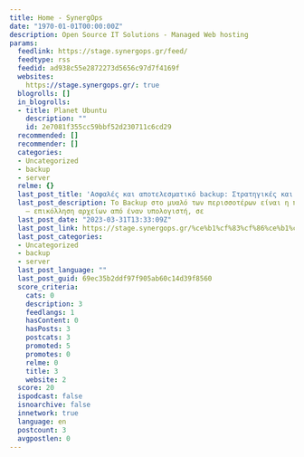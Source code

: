 ```yaml
---
title: Home - SynergOps
date: "1970-01-01T00:00:00Z"
description: Open Source IT Solutions - Managed Web hosting
params:
  feedlink: https://stage.synergops.gr/feed/
  feedtype: rss
  feedid: ad938c55e2872273d5656c97d7f4169f
  websites:
    https://stage.synergops.gr/: true
  blogrolls: []
  in_blogrolls:
  - title: Planet Ubuntu
    description: ""
    id: 2e7081f355cc59bbf52d230711c6cd29
  recommended: []
  recommender: []
  categories:
  - Uncategorized
  - backup
  - server
  relme: {}
  last_post_title: 'Ασφαλές και αποτελεσματικό backup: Στρατηγικές και βέλτιστες πρακτικές'
  last_post_description: Το Backup στο μυαλό των περισσοτέρων είναι η περιοδική αντιγραφή
    – επικόλληση αρχείων από έναν υπολογιστή, σε
  last_post_date: "2023-03-31T13:33:09Z"
  last_post_link: https://stage.synergops.gr/%ce%b1%cf%83%cf%86%ce%b1%ce%bb%ce%ad%cf%82-%ce%ba%ce%b1%ce%b9-%ce%b1%cf%80%ce%bf%cf%84%ce%b5%ce%bb%ce%b5%cf%83%ce%bc%ce%b1%cf%84%ce%b9%ce%ba%cf%8c-backup-%cf%83%cf%84%cf%81%ce%b1%cf%84%ce%b7%ce%b3/
  last_post_categories:
  - Uncategorized
  - backup
  - server
  last_post_language: ""
  last_post_guid: 69ec35b2ddf97f905ab60c14d39f8560
  score_criteria:
    cats: 0
    description: 3
    feedlangs: 1
    hasContent: 0
    hasPosts: 3
    postcats: 3
    promoted: 5
    promotes: 0
    relme: 0
    title: 3
    website: 2
  score: 20
  ispodcast: false
  isnoarchive: false
  innetwork: true
  language: en
  postcount: 3
  avgpostlen: 0
---
```

